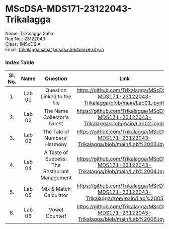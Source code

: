 # MScDSA-MDS171-23122043-Trikalagga

Name: Trikalagga Saha  
Reg No.: 23122043  
Class: 1MScDS A   
Email: trikalagga.saha@msds.christuniversity.in
### Index Table
|Sl. No.|Name|Question|Link|
|:----:|:--:|:---:|:---:|
|1.|Lab 01| Question Linked to the file| https://github.com/Trikalagga/MScDSA-MDS171-23122043-Trikalagga/blob/main/Lab01.ipynb|
|2.|Lab 02| The Name Collector's Quest | https://github.com/Trikalagga/MScDSA-MDS171-23122043-Trikalagga/blob/main/Lab02.ipynb          | 
|3.|Lab 03| The Tale of Numbers' Harmony | https://github.com/Trikalagga/MScDSA-MDS171-23122043-Trikalagga/blob/main/Lab%2003.ipynb |
|4.|Lab 04| A Taste of Success: The Restaurant Management|https://github.com/Trikalagga/MScDSA-MDS171-23122043-Trikalagga/blob/main/Lab%2004.ipynb  |
|5.|Lab 05| Mix & Match Calculator|https://github.com/Trikalagga/MScDSA-MDS171-23122043-Trikalagga/tree/main/Lab%2005   |
|6.|Lab 06|Vowel Counter! | https://github.com/Trikalagga/MScDSA-MDS171-23122043-Trikalagga/blob/main/Lab%2006.ipynb |

